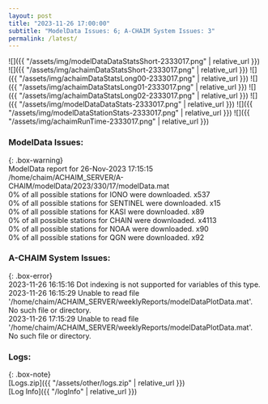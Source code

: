 ```yaml
---
layout: post
title: "2023-11-26 17:00:00"
subtitle: "ModelData Issues: 6; A-CHAIM System Issues: 3"
permalink: /latest/
---
```


![]({{ "/assets/img/modelDataDataStatsShort-2333017.png" | relative_url }})
![]({{ "/assets/img/achaimDataStatsShort-2333017.png" | relative_url }})
![]({{ "/assets/img/achaimDataStatsLong00-2333017.png" | relative_url }})
![]({{ "/assets/img/achaimDataStatsLong01-2333017.png" | relative_url }})
![]({{ "/assets/img/achaimDataStatsLong02-2333017.png" | relative_url }})
![]({{ "/assets/img/modelDataDataStats-2333017.png" | relative_url }})
![]({{ "/assets/img/modelDataStationStats-2333017.png" | relative_url }})
![]({{ "/assets/img/achaimRunTime-2333017.png" | relative_url }})


### ModelData Issues:  
  
{: .box-warning}  
 ModelData report for 26-Nov-2023 17:15:15   
 /home/chaim/ACHAIM_SERVER/A-CHAIM/modelData/2023/330/17/modelData.mat   
 0% of all possible stations for IONO were downloaded. x537   
 0% of all possible stations for SENTINEL were downloaded. x15   
 0% of all possible stations for KASI were downloaded. x89   
 0% of all possible stations for CHAIN were downloaded. x4113   
 0% of all possible stations for NOAA were downloaded. x90   
 0% of all possible stations for QGN were downloaded. x92   
  
### A-CHAIM System Issues:  
  
{: .box-error}  
2023-11-26 16:15:16 Dot indexing is not supported for variables of this type.  
2023-11-26 16:15:29 Unable to read file '/home/chaim/ACHAIM_SERVER/weeklyReports/modelDataPlotData.mat'. No such file or directory.  
2023-11-26 17:15:29 Unable to read file '/home/chaim/ACHAIM_SERVER/weeklyReports/modelDataPlotData.mat'. No such file or directory.  

### Logs:  
  
{: .box-note}  
[Logs.zip]({{ "/assets/other/logs.zip" | relative_url }})  
[Log Info]({{ "/logInfo" | relative_url }})  
